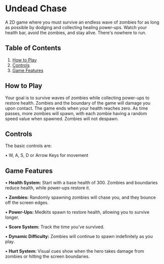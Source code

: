 # Undead Chase
A 2D game where you must survive an endless wave of zombies for as long as possible by dodging and collecting healing power-ups. Watch your health bar, avoid the zombies, and stay alive. There's nowhere to run.

## Table of Contents
1. [How to Play](#how-to-play)
2. [Controls](#controls)
3. [Game Features](#game-features)

## How to Play

Your goal is to survive waves of zombies while collecting power-ups to restore health. Zombies and the boundary of the game will damage you upon contact. The game ends when your health reaches zero. As time passes, more zombies will spawn, with each zombie having a random speed value when spawned. Zombies will not despawn.

## Controls
The basic controls are:

• W, A, S, D or Arrow Keys for movement

## Game Features
• **Health System:** Start with a base health of 300. Zombies and boundaries reduce health, while power-ups restore it.

• **Zombies:** Randomly spawning zombies will chase you, and they bounce off the screen edges.

• **Power-Ups:** Medkits spawn to restore health, allowing you to survive longer.

• **Score System:** Track the time you’ve survived.

• **Dynamic Difficulty:** Zombies will continue to spawn indefinitely as you play.

• **Hurt System:** Visual cues show when the hero takes damage from zombies or hitting the screen boundaries.
